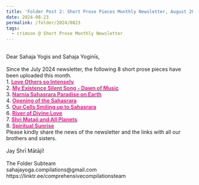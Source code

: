 ```yaml
---
title: 'Folder Post 2: Short Prose Pieces Monthly Newsletter, August 2024'
date: 2024-08-23
permalink: /folder/2024/0823
tags:
  - crimson @ Short Prose Monthly Newsletter
---
```


<p>
<br>
Dear Sahaja Yogis and Sahaja Yoginīs,<br>
<br>
Since the July 2024 newsletter, the following 8 short prose pieces have been uploaded this month.<br>
1. <a href="https://seven-teams.github.io/folder/2024-0806-ES-Love-Others-so-Intensely"> <font color="DeepPink"><b>Love Others so Intensely</b></font></a><br>
2. <a href="https://seven-teams.github.io/folder/2024-0806-ES-My-Existence-Silent-Song-Dawn-of-Music"> <font color="DeepPink"><b>My Existence Silent Song - Dawn of Music</b></font></a><br>
3. <a href="https://seven-teams.github.io/folder/2019-01-02-ES-Narnia-Sahasrara"> <font color="DeepPink"><b>Narnia Sahasrara Paradise on Earth</b></font></a><br>
4. <a href="https://seven-teams.github.io/folder/2024-08-22-ES-Opening-of-the-Sahasrara"> <font color="DeepPink"><b>Opening of the Sahasrara</b></font></a><br>
5. <a href="https://seven-teams.github.io/folder/2024-08-23-ES-Our-Cells-Smiling-up-to-Sahasrara"> <font color="DeepPink"><b>Our Cells Smiling up to Sahasrara</b></font></a><br>
6. <a href="https://seven-teams.github.io/folder/2024-08-23-ES-River-of-Divine-Love"> <font color="DeepPink"><b>River of Divine Love</b></font></a><br>
7. <a href="https://seven-teams.github.io/folder/2024-08-23-ES-Shri-Mataji-and-All-Planets"> <font color="DeepPink"><b>Shri Mataji and All Planets</b></font></a><br>
8. <a href="https://seven-teams.github.io/folder/2019-01-01-ES-Spiritual-Sunrise"> <font color="DeepPink"><b>Spiritual Sunrise</b></font></a><br>
Please kindly share the news of the newsletter and the links with all our brothers and sisters.<br>
<br>
Jay Śhrī Mātājī!<br>
<br>
The Folder Subteam<br>
sahajayoga.compilations@gmail.com<br>
https://linktr.ee/comprehensivecompilationsteam<br>
</p>